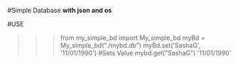 #Simple Database
**with json and os**

#USE
>>> from my_simple_bd import My_simple_bd
>>> myBd = My_simple_bd("./mybd.db")
>>> myBd.set('SashaG', '11/01/1990') #Sets Value
>>> mybd.get("SashaG")
'11/01/1990'
